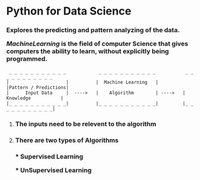 # Python for Data Science


<H3> Explores the predicting and pattern analyzing of the data.

_MachineLearning_ is the field of computer Science that gives computers the ability to learn, without explicitly being programmed.
</H3>


     _ _ _ _ _ _ _ _ _ _ _            _ _ _ _ _ _ _ _ _ _ _           _ _ _ _ _ _ _ _ _ _ _
    |                     |          |  Machine Learning   |         |Pattern / Predictions|
    |      Input Data     |  ---->   |    Algorithm        | ---->   | Knowledge           |
    |_ _ _ _ _ _ _ _ _ _ _|          |_ _ _ _ _ _ _ _ _ _ _|         |_ _ _ _ _ _ _ _ _ _ _|

1. <H3>The inputs need to be relevent to the algorithm </H3>
2. <H3>There are two types of Algorithms</H3>
        <p><H3>* Supervised Learning </p>
            * UnSupervised Learning </H3>